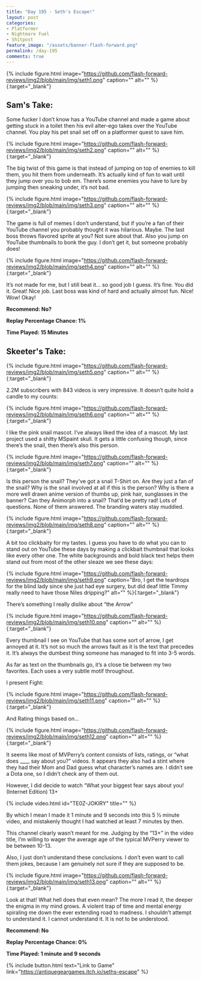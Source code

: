 ```yaml
---
title: "Day 195 - Seth's Escape!"
layout: post
categories:
- Platformer
- Nightmare Fuel
- Shitpost
feature_image: "/assets/banner-flash-forward.png"
permalink: /day-195
comments: true
---
```


{% include figure.html image="https://github.com/flash-forward-reviews/img2/blob/main/img/seth1.png" caption="" alt="" %}{:target="_blank"}
 
## Sam's Take:

Some fucker I don’t know has a YouTube channel and made a game about getting stuck in a toilet then his evil alter-ego takes over the YouTube channel. You play his pet snail set off on a platformer quest to save him.

{% include figure.html image="https://github.com/flash-forward-reviews/img2/blob/main/img/seth2.png" caption="" alt="" %}{:target="_blank"}

The big twist of this game is that instead of jumping on top of enemies to kill them, you hit them from underneath. It’s actually kind of fun to wait until they jump over you to bob em. There’s some enemies you have to lure by jumping then sneaking under, it’s not bad.

{% include figure.html image="https://github.com/flash-forward-reviews/img2/blob/main/img/seth3.png" caption="" alt="" %}{:target="_blank"}

The game is full of memes I don’t understand, but if you’re a fan of their YouTube channel you probably thought it was hilarious. Maybe. The last boss throws flavored sprite at you? Not sure about that. Also you jump on YouTube thumbnails to bonk the guy. I don’t get it, but someone probably does!

{% include figure.html image="https://github.com/flash-forward-reviews/img2/blob/main/img/seth4.png" caption="" alt="" %}{:target="_blank"}

It’s not made for me, but I still beat it... so good job I guess. It’s fine. You did it. Great! Nice job. Last boss was kind of hard and actually almost fun. Nice! Wow! Okay!

**Recommend: No?**

**Replay Percentage Chance: 1%**

**Time Played: 15 Minutes** 

## Skeeter's Take:

{% include figure.html image="https://github.com/flash-forward-reviews/img2/blob/main/img/seth5.png" caption="" alt="" %}{:target="_blank"}

2.2M subscribers with 843 videos is very impressive. It doesn’t quite hold a candle to my counts: 

{% include figure.html image="https://github.com/flash-forward-reviews/img2/blob/main/img/seth6.png" caption="" alt="" %}{:target="_blank"}

I like the pink snail mascot. I’ve always liked the idea of a mascot. My last project used a shitty MSpaint skull. 
It gets a little confusing though, since there’s the snail, then there’s also this person. 

{% include figure.html image="https://github.com/flash-forward-reviews/img2/blob/main/img/seth7.png" caption="" alt="" %}{:target="_blank"}

Is this person the snail? They've got a snail T-Shirt on. Are they just a fan of the snail? Why is the snail involved at all if this is the person?  Why is there a more well drawn anime version of thumbs up, pink hair, sunglasses in the banner? Can they Animorph into a snail? That’d be pretty rad!
Lots of questions. None of them answered. The branding waters stay muddied. 

{% include figure.html image="https://github.com/flash-forward-reviews/img2/blob/main/img/seth8.png" caption="" alt="" %}{:target="_blank"}

A bit too clickbaity for my tastes. I guess you have to do what you can to stand out on YouTube these days by making a clickbait thumbnail that looks like every other one. The white backgrounds and bold black text helps them stand out from most of the other sleaze we see these days: 

{% include figure.html image="https://github.com/flash-forward-reviews/img2/blob/main/img/seth9.png" caption="Bro, I get the teardrops for the blind lady since she just had eye surgery, but did deaf little Timmy really need to have those Niles dripping?" alt="" %}{:target="_blank"}

There’s something I really dislike about “the Arrow”

{% include figure.html image="https://github.com/flash-forward-reviews/img2/blob/main/img/seth10.png" caption="" alt="" %}{:target="_blank"}

Every thumbnail I see on YouTube that has some sort of arrow, I get annoyed at it. It’s not so much the arrows fault as it is the text that precedes it. It’s always the dumbest thing someone has managed to fit into 3-5 words. 

As far as text on the thumbnails go, it’s a close tie between my two favorites. Each uses a very subtle motif throughout. 

I present Fight: 

{% include figure.html image="https://github.com/flash-forward-reviews/img2/blob/main/img/seth11.png" caption="" alt="" %}{:target="_blank"}

And Rating things based on…

{% include figure.html image="https://github.com/flash-forward-reviews/img2/blob/main/img/seth12.png" caption="" alt="" %}{:target="_blank"}

It seems like most of MVPerry’s content consists of lists, ratings, or “what does ____ say about you?” videos. It appears they also had a stint where they had their Mom and Dad guess what character’s names are. I didn’t see a Dota one, so I didn’t check any of them out. 

However, I did decide to watch “What your biggest fear says about you! (Internet Edition) 13+

{% include video.html id="TE0Z-JOKlRY" title="" %}

By which I mean I made it 1 minute and 9 seconds into this 5 ½ minute video, and mistakenly thought I had watched at least 7 minutes by then. 

This channel clearly wasn’t meant for me. Judging by the “13+” in the video title, I’m willing to wager the average age of the typical MVPerry viewer to be between 10-13. 

Also, I just don’t understand these conclusions. I don’t even want to call them jokes, because I am genuinely not sure if they are supposed to be.

{% include figure.html image="https://github.com/flash-forward-reviews/img2/blob/main/img/seth13.png" caption="" alt="" %}{:target="_blank"}

Look at that!
What hell does that even mean? The more I read it, the deeper the enigma in my mind grows. A violent trap of time and mental energy spiraling me down the ever extending road to madness. I shouldn’t attempt to understand it. I cannot understand it. It is not to be understood. 

**Recommend: No**

**Replay Percentage Chance: 0%**

**Time Played: 1 minute and 9 seconds**

{% include button.html text="Link to Game" link="https://antiquegeargames.itch.io/seths-escape" %}
